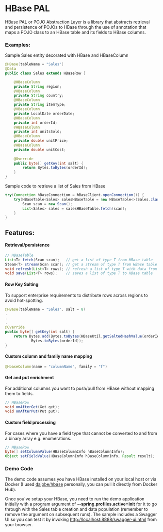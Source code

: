 # HBase PAL
HBase PAL or POJO Abstraction Layer is a library that abstracts retrieval and persistence of POJOs to HBase through the use of annotation that maps a POJO class to an HBase table and its fields to HBase columns.
### Examples:
Sample Sales entity decorated with HBase and HBaseColumn
```java
@HBase(tableName = "Sales")
@Data
public class Sales extends HBaseRow {

    @HBaseColumn
    private String region;
    @HBaseColumn
    private String country;
    @HBaseColumn
    private String itemType;
    @HBaseColumn
    private LocalDate orderDate;
    @HBaseColumn
    private int orderId;
    @HBaseColumn
    private int unitsSold;
    @HBaseColumn
    private double unitPrice;
    @HBaseColumn
    private double unitCost;
    
    @Override
    public byte[] getKey(int salt) {
        return Bytes.toBytes(orderId);
    }
}
```
Sample code to retrieve a list of Sales from HBase
```java
try(Connection hBaseConnection = hBaseClient.openConnection()) {
    try(HBaseTable<Sales> salesHBaseTable = new HBaseTable<>(Sales.class, hBaseConnection)) {
        Scan scan = new Scan();
        List<Sales> sales = salesHBaseTable.fetch(scan);
    }
}
```
## Features:
#### Retrieval/persistence
```java
// HBaseTable
List<T> fetch(Scan scan);   // get a list of type T from HBase table
Steam<T> stream(Scan scan); // get a stream of type T from HBase table
void refresh(List<T> rows); // refresh a list of type T with data from HBase table
void save(List<T> rows);    // saves a list of type T to HBase table
```
#### Row Key Salting
To support enterprise requirements to distribute rows across regions to avoid hot-spotting.
```java
@HBase(tableName = "Sales", salt = 8)
.
.
.
@Override
public byte[] getKey(int salt) {
    return Bytes.add(Bytes.toBytes(HBaseUtil.getSaltedHashValue(orderId, salt)),
            Bytes.toBytes(orderId));
}

```
#### Custom column and family name mapping 
```java
@HbaseColumn(name = "columnName", family = "f")
```
#### Get and put enrichment
For additional columns you want to push/pull from HBase without mapping them to fields.
```java
// HBaseRow
void onAfterGet(Get get);
void onAfterPut(Put put);
```
#### Custom field processing
For cases where you have a field type that cannot be converted to and from a binary array e.g. enumerations.
```java
// HBaseRow
byte[] setColumnValue(HBaseColumnInfo hBaseColumnInfo);
Object setFieldValue(HBaseColumnInfo hBaseColumnInfo, Result result);
```
### Demo Code
The demo code assumes you have HBase installed on your local host or via Docker (I used <a href="https://github.com/dajobe/hbase-docker" target="_blank">dajobe/hbase</a> personally, you can pull it directly from Docker Hub).

Once you've setup your HBase, you need to run the demo application initially with a program argument of **--spring.profiles.active=init** for it to go through with the Sales table creation and data population (remember to remove the argument on subsequent runs). The sample includes a Swagger UI so you can test it by invoking <a href="http://localhost:8888/swagger-ui.html" target="_blank">http://localhost:8888/swagger-ui.html</a> from your browser.